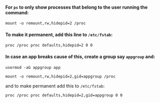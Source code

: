 [//]: # (tags: hidepid hide process proc ps aux)

#### For `ps` to only show processes that belong to the user running the command:

`mount -o remount,rw,hidepid=2 /proc`

#### To make it permanent, add this line to `/etc/fstab`:

`proc /proc proc defaults,hidepid=2 0 0`

#### In case an app breaks cause of this, create a group say `appgroup` and:

`usermod -aG appgroup app`

`mount -o remount,rw,hidepid=2,gid=appgroup /proc`

and to make permanent add this to `/etc/fstab`:

`proc /proc proc defaults,hidepid=2,gid=appgroup 0 0`

